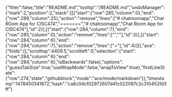 {"filter":false,"title":"README.md","tooltip":"/README.md","undoManager":{"mark":2,"position":2,"stack":[[{"start":{"row":285,"column":0},"end":{"row":289,"column":25},"action":"remove","lines":["# chatroomapp","Chat ROom App for CISC474","=======","# chatroomapp","Chat Room App for CISC474"],"id":2}],[{"start":{"row":284,"column":7},"end":{"row":285,"column":0},"action":"remove","lines":["",""],"id":3}],[{"start":{"row":284,"column":6},"end":{"row":284,"column":7},"action":"remove","lines":["="],"id":4}]]},"ace":{"folds":[],"scrolltop":4409.5,"scrollleft":0,"selection":{"start":{"row":284,"column":6},"end":{"row":284,"column":6},"isBackwards":false},"options":{"guessTabSize":true,"useWrapMode":false,"wrapToView":true},"firstLineState":{"row":274,"state":"githubblock","mode":"ace/mode/markdown"}},"timestamp":1478450341872,"hash":"ca8c04cf02972607d41c022097c2c310452fd3ff"}